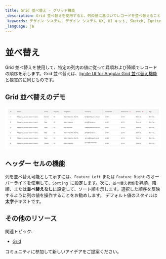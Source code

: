 ```yaml
---
title: Grid 並べ替え - グリッド機能
_description: Grid 並べ替えを使用すると、列の値に基づいてレコードを並べ替えることができます。
_keywords: デザイン システム, デザイン システム UX, UI キット, Sketch, Ignite UI for Angular, Sketch to Angular, Angular, Angular デザイン システム, Sketch からコードをエクスポート, Angular 用のデザイン キット, Sketch HTML, Sketch to HTML, Sketch UI キット
_language: ja
---
```


# 並べ替え

Grid 並べ替えを使用して、特定の列内の値に従って昇順および降順でレコードの順序を示します。Grid 並べ替えは、[Ignite UI for Angular Grid 並べ替え機能](https://jp.infragistics.com/products/ignite-ui-angular/angular/components/grid/sorting.html)と視覚的に同じものです。

## Grid 並べ替えのデモ

<img class="responsive-img" src="../images/grid_sorting_demo.png" srcset="../images/grid_sorting_demo@2x.png 2x" />

## ヘッダー セルの機能

列を並べ替え可能として示すには、`Feature Left` または `Feature Right` のオーバーライドを使用して、`Sorting `に設定します。次に、`並べ替え状態`を昇順、降順、または**並べ替えなし**に設定して、ソート順を示します。選択した順序を反映するように列の値を操作することをお勧めします。
デフォルト値のスタイルは**太字**テキストです。

## その他のリソース

関連トピック:

- [Grid](grid.md)
  <div class="divider--half"></div>

コミュニティに参加して新しいアイデアをご提案ください。
